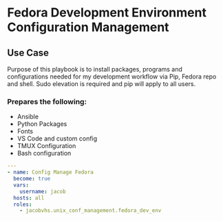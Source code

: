 # Fedora Development Environment Configuration Management

## Use Case
Purpose of this playbook is to install packages, programs and configurations needed for my development workflow via Pip, Fedora repo and shell. Sudo elevation is required and pip will apply to all users.

### Prepares the following:
- Ansible
- Python Packages
- Fonts
- VS Code and custom config
- TMUX Configuration 
- Bash configuration

```yaml
---
- name: Config Manage Fedora
  become: true
  vars:
    username: jacob
  hosts: all
  roles:
    - jacobvhs.unix_conf_management.fedora_dev_env
```
